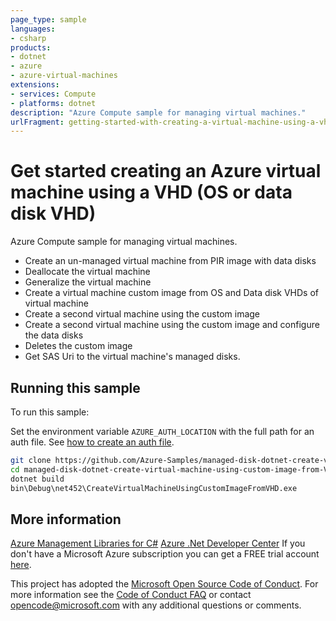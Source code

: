 ```yaml
---
page_type: sample
languages:
- csharp
products:
- dotnet
- azure
- azure-virtual-machines
extensions:
- services: Compute
- platforms: dotnet
description: "Azure Compute sample for managing virtual machines."
urlFragment: getting-started-with-creating-a-virtual-machine-using-a-vhd-either-os-or-data-disk-vhd
---
```


# Get started creating an Azure virtual machine using a VHD (OS or data disk VHD)

Azure Compute sample for managing virtual machines.

 - Create an un-managed virtual machine from PIR image with data disks
 - Deallocate the virtual machine
 - Generalize the virtual machine
 - Create a virtual machine custom image from OS and Data disk VHDs of virtual machine
 - Create a second virtual machine using the custom image
 - Create a second virtual machine using the custom image and configure the data disks
 - Deletes the custom image
 - Get SAS Uri to the virtual machine's managed disks.


## Running this sample

To run this sample:

Set the environment variable `AZURE_AUTH_LOCATION` with the full path for an auth file. See [how to create an auth file](https://github.com/Azure/azure-libraries-for-net/blob/master/AUTH.md).

```bash
git clone https://github.com/Azure-Samples/managed-disk-dotnet-create-virtual-machine-using-custom-image-from-VHD.git
cd managed-disk-dotnet-create-virtual-machine-using-custom-image-from-VHD
dotnet build
bin\Debug\net452\CreateVirtualMachineUsingCustomImageFromVHD.exe
```

## More information

[Azure Management Libraries for C#](https://github.com/Azure/azure-sdk-for-net/tree/Fluent)
[Azure .Net Developer Center](https://azure.microsoft.com/en-us/develop/net/)
If you don't have a Microsoft Azure subscription you can get a FREE trial account [here](http://go.microsoft.com/fwlink/?LinkId=330212).

This project has adopted the [Microsoft Open Source Code of Conduct](https://opensource.microsoft.com/codeofconduct/). For more information see the [Code of Conduct FAQ](https://opensource.microsoft.com/codeofconduct/faq/) or contact [opencode@microsoft.com](mailto:opencode@microsoft.com) with any additional questions or comments.

